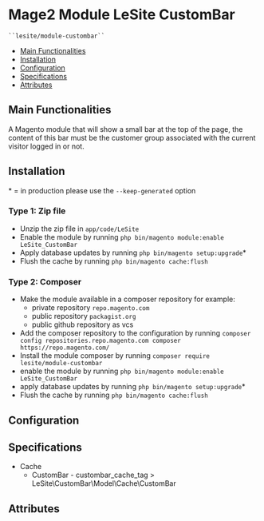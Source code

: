 # Mage2 Module LeSite CustomBar

    ``lesite/module-custombar``

 - [Main Functionalities](#markdown-header-main-functionalities)
 - [Installation](#markdown-header-installation)
 - [Configuration](#markdown-header-configuration)
 - [Specifications](#markdown-header-specifications)
 - [Attributes](#markdown-header-attributes)


## Main Functionalities
A Magento module that will show a small bar at the top of the page, the content of this bar must be the customer group associated with the current visitor logged in or not.

## Installation
\* = in production please use the `--keep-generated` option

### Type 1: Zip file

 - Unzip the zip file in `app/code/LeSite`
 - Enable the module by running `php bin/magento module:enable LeSite_CustomBar`
 - Apply database updates by running `php bin/magento setup:upgrade`\*
 - Flush the cache by running `php bin/magento cache:flush`

### Type 2: Composer

 - Make the module available in a composer repository for example:
    - private repository `repo.magento.com`
    - public repository `packagist.org`
    - public github repository as vcs
 - Add the composer repository to the configuration by running `composer config repositories.repo.magento.com composer https://repo.magento.com/`
 - Install the module composer by running `composer require lesite/module-custombar`
 - enable the module by running `php bin/magento module:enable LeSite_CustomBar`
 - apply database updates by running `php bin/magento setup:upgrade`\*
 - Flush the cache by running `php bin/magento cache:flush`


## Configuration




## Specifications

 - Cache
	- CustomBar - custombar_cache_tag > LeSite\CustomBar\Model\Cache\CustomBar


## Attributes



